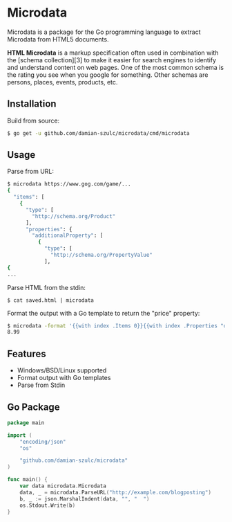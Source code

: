 Microdata
=========

Microdata is a package for the Go programming language to extract Microdata from HTML5 documents.

__HTML Microdata__ is a markup specification often used in combination with the [schema collection][3] to make it easier for search engines to identify and understand content on web pages. One of the most common schema is the rating you see when you google for something. Other schemas are persons, places, events, products, etc.

Installation
------------

Build from source:

```sh
$ go get -u github.com/damian-szulc/microdata/cmd/microdata
```


Usage
-----

Parse from URL:

```sh
$ microdata https://www.gog.com/game/...
{
  "items": [
    {
      "type": [
        "http://schema.org/Product"
      ],
      "properties": {
        "additionalProperty": [
          {
            "type": [
              "http://schema.org/PropertyValue"
            ],
{
...
```


Parse HTML from the stdin:

```
$ cat saved.html | microdata
```


Format the output with a Go template to return the "price" property:

```sh
$ microdata -format '{{with index .Items 0}}{{with index .Properties "offers" 0}}{{with index .Properties "price" 0 }}{{ . }}{{end}}{{end}}{{end}}' https://www.gog.com/game/...
8.99
```


Features
--------

- Windows/BSD/Linux supported
- Format output with Go templates
- Parse from Stdin


Go Package
----------

```go
package main

import (
	"encoding/json"
	"os"

	"github.com/damian-szulc/microdata"
)

func main() {
	var data microdata.Microdata
	data, _ = microdata.ParseURL("http://example.com/blogposting")
	b, _ := json.MarshalIndent(data, "", "  ")
	os.Stdout.Write(b)
}
```
